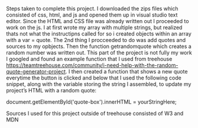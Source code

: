 Steps taken to complete this project. 
I downloaded the zips files which consisted of css, html, and js and opened them up in visual studio text editor. Since the HTML and CSS file was already written out I proceeded to work on the js. I at first wrote my array with multiple strings, but realized thats not what the instructipns called for so i created objects within an array with a var = quote. The 2nd thing I procceeded to do was add quotes and sources to my opbjects. Then the function getrandomquote which creates a random number was written out. This part of the project is not fully my work I googled and found an example function that I used from treehouse
https://teamtreehouse.com/community/i-need-help-with-the-random-quote-generator-project. 
I then created a function that shows a new quote everytime the button is clicked and below that I used the following code snippet, along with the variable storing the string I assembled, to update my project’s HTML with a random quote:

document.getElementById('quote-box').innerHTML = yourStringHere; 



Sources I used for this project outside of treehouse consisted of 
W3 and MDN 
